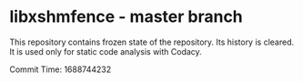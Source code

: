 # libxshmfence - master branch

This repository contains frozen state of the repository.
Its history is cleared. It is used only for static code
analysis with Codacy.

Commit Time: 1688744232